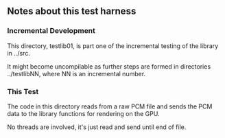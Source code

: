 
## Notes about this test harness ##

### Incremental Development ###

This directory, testlib01, is part one of the incremental testing of the library 
in ../src.

It might become uncompilable as further steps are formed in directories 
../testlibNN, where NN is an incremental number.

### This Test ###

The code in this directory reads from a raw PCM file and sends the PCM data to 
the library functions for rendering on the GPU.

No threads are involved, it's just read and send until end of file.

